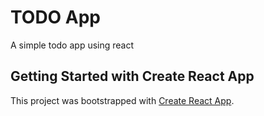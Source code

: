 # TODO App

A simple todo app using react

## Getting Started with Create React App

This project was bootstrapped with [Create React App](https://github.com/facebook/create-react-app).
